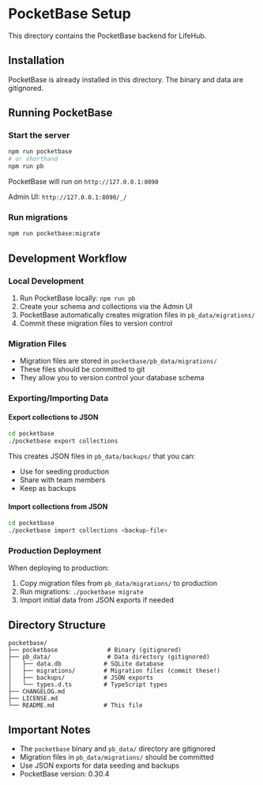 # PocketBase Setup

This directory contains the PocketBase backend for LifeHub.

## Installation

PocketBase is already installed in this directory. The binary and data are gitignored.

## Running PocketBase

### Start the server
```bash
npm run pocketbase
# or shorthand
npm run pb
```

PocketBase will run on `http://127.0.0.1:8090`

Admin UI: `http://127.0.0.1:8090/_/`

### Run migrations
```bash
npm run pocketbase:migrate
```

## Development Workflow

### Local Development
1. Run PocketBase locally: `npm run pb`
2. Create your schema and collections via the Admin UI
3. PocketBase automatically creates migration files in `pb_data/migrations/`
4. Commit these migration files to version control

### Migration Files
- Migration files are stored in `pocketbase/pb_data/migrations/`
- These files should be committed to git
- They allow you to version control your database schema

### Exporting/Importing Data

#### Export collections to JSON
```bash
cd pocketbase
./pocketbase export collections
```

This creates JSON files in `pb_data/backups/` that you can:
- Use for seeding production
- Share with team members
- Keep as backups

#### Import collections from JSON
```bash
cd pocketbase
./pocketbase import collections <backup-file>
```

### Production Deployment

When deploying to production:
1. Copy migration files from `pb_data/migrations/` to production
2. Run migrations: `./pocketbase migrate`
3. Import initial data from JSON exports if needed

## Directory Structure

```
pocketbase/
├── pocketbase              # Binary (gitignored)
├── pb_data/                # Data directory (gitignored)
│   ├── data.db            # SQLite database
│   ├── migrations/        # Migration files (commit these!)
│   ├── backups/           # JSON exports
│   └── types.d.ts         # TypeScript types
├── CHANGELOG.md
├── LICENSE.md
└── README.md              # This file
```

## Important Notes

- The `pocketbase` binary and `pb_data/` directory are gitignored
- Migration files in `pb_data/migrations/` should be committed
- Use JSON exports for data seeding and backups
- PocketBase version: 0.30.4
